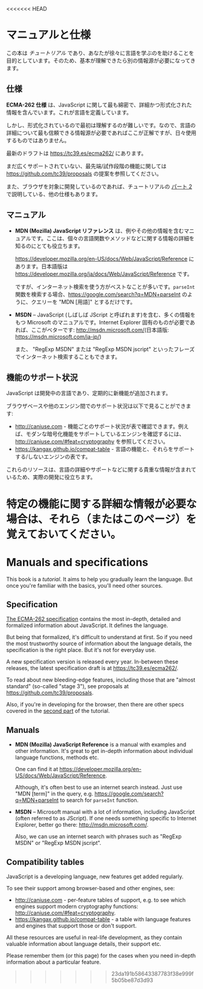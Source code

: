 
<<<<<<< HEAD
# マニュアルと仕様

この本は *チュートリアル* であり、あなたが徐々に言語を学ぶのを助けることを目的としています。そのため、基本が理解できたら別の情報源が必要になってきます。


## 仕様

**ECMA-262 仕様** は、JavaScript に関して最も綿密で、詳細かつ形式化された情報を含んでいます。これが言語を定義しています。

しかし、形式化されているので最初は理解するのが難しいです。なので、言語の詳細について最も信頼できる情報源が必要であればここが正解ですが、日々使用するものではありません。

最新のドラフトは <https://tc39.es/ecma262/> にあります。

まだ広くサポートされていない、最先端/試作段階の機能に関しては <https://github.com/tc39/proposals> の提案を参照してください。

また、ブラウザを対象に開発しているのであれば、チュートリアルの [パート 2](info:browser-environment) で説明している、他の仕様もあります。

## マニュアル

- **MDN (Mozilla) JavaScript リファレンス** は、例やその他の情報を含むマニュアルです。ここは、個々の言語関数やメソッドなどに関する情報の詳細を知るのにとても役立ちます。

    <https://developer.mozilla.org/en-US/docs/Web/JavaScript/Reference> にあります。日本語版は <https://developer.mozilla.org/ja/docs/Web/JavaScript/Reference> です。

    ですが、インターネット検索を使う方がベストなことが多いです。`parseInt` 関数を検索する場合、<https://google.com/search?q=MDN+parseInt> のように、クエリーを "MDN [用語]" とするだけです。

- **MSDN** – JavaScript (しばしば JScript と呼ばれます)を含む、多くの情報をもつ Microsoft のマニュアルです。Internet Explorer 固有のものが必要であれば、ここがベターです: <http://msdn.microsoft.com/>(日本語版: <https://msdn.microsoft.com/ja-jp/>)

    また、 "RegExp MSDN" または "RegExp MSDN jscript" といったフレーズでインターネット検索することもできます。

## 機能のサポート状況

JavaScript は開発中の言語であり、定期的に新機能が追加されます。

ブラウザベースや他のエンジン間でのサポート状況は以下で見ることができます:

- <http://caniuse.com> - 機能ごとのサポート状況が表で確認できます。例えば、モダンな暗号化機能をサポートしているエンジンを確認するには、<http://caniuse.com/#feat=cryptography> を参照してください。
- <https://kangax.github.io/compat-table> - 言語の機能と、それらをサポートする/しないエンジンの表です。

これらのリソースは、言語の詳細やサポートなどに関する貴重な情報が含まれているため、実際の開発に役立ちます。

特定の機能に関する詳細な情報が必要な場合は、それら（またはこのページ）を覚えておいてください。
=======
# Manuals and specifications

This book is a *tutorial*. It aims to help you gradually learn the language. But once you're familiar with the basics, you'll need other sources.

## Specification

[The ECMA-262 specification](https://www.ecma-international.org/publications/standards/Ecma-262.htm) contains the most in-depth, detailed and formalized information about JavaScript. It defines the language.

But being that formalized, it's difficult to understand at first. So if you need the most trustworthy source of information about the language details, the specification is the right place. But it's not for everyday use.

A new specification version is released every year. In-between these releases, the latest specification draft is at <https://tc39.es/ecma262/>.

To read about new bleeding-edge features, including those that are "almost standard" (so-called "stage 3"), see proposals at <https://github.com/tc39/proposals>.

Also, if you're in developing for the browser, then there are other specs covered in the [second part](info:browser-environment) of the tutorial.

## Manuals

- **MDN (Mozilla) JavaScript Reference** is a manual with examples and other information. It's great to get in-depth information about individual language functions, methods etc.

    One can find it at <https://developer.mozilla.org/en-US/docs/Web/JavaScript/Reference>.

    Although, it's often best to use an internet search instead. Just use "MDN [term]" in the query, e.g. <https://google.com/search?q=MDN+parseInt> to search for `parseInt` function.


- **MSDN** – Microsoft manual with a lot of information, including JavaScript (often referred to as JScript). If one needs something specific to Internet Explorer, better go there: <http://msdn.microsoft.com/>.

    Also, we can use an internet search with phrases such as "RegExp MSDN" or "RegExp MSDN jscript".

## Compatibility tables

JavaScript is a developing language, new features get added regularly.

To see their support among browser-based and other engines, see:

- <http://caniuse.com> - per-feature tables of support, e.g. to see which engines support modern cryptography functions: <http://caniuse.com/#feat=cryptography>.
- <https://kangax.github.io/compat-table> - a table with language features and engines that support those or don't support.

All these resources are useful in real-life development, as they contain valuable information about language details, their support etc.

Please remember them (or this page) for the cases when you need in-depth information about a particular feature.
>>>>>>> 23da191b58643387783f38e999f5b05be87d3d93
